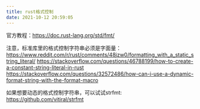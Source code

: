 ```yaml
---
title: rust格式控制
date: 2021-10-12 20:59:05
---
```


官方教程：<https://doc.rust-lang.org/std/fmt/>

注意，标准库里的格式控制字符串必须是字面量：
<https://www.reddit.com/r/rust/comments/48jzw0/formatting_with_a_static_string_literal/>
<https://stackoverflow.com/questions/46788199/how-to-create-a-constant-string-literal-in-rust>
<https://stackoverflow.com/questions/32572486/how-can-i-use-a-dynamic-format-string-with-the-format-macro>

如果想要动态的格式控制字符串，可以试试strfmt:
<https://github.com/vitiral/strfmt>
